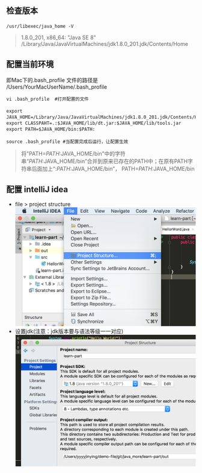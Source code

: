 ## 检查版本
`/usr/libexec/java_home -V`

> 1.8.0_201, x86_64:	"Java SE 8"	/Library/Java/JavaVirtualMachines/jdk1.8.0_201.jdk/Contents/Home

## 配置当前环境
即Mac下的.bash_profile 文件的路径是 /Users/YourMacUserName/.bash_profile
```
vi .bash_profile  #打开配置的文件

export JAVA_HOME=/Library/Java/JavaVirtualMachines/jdk1.8.0_201.jdk/Contents/Home
export CLASSPAHT=.:$JAVA_HOME/lib/dt.jar:$JAVA_HOME/lib/tools.jar
export PATH=$JAVA_HOME/bin:$PATH:

source .bash_profile #当配置完成后运行，让配置生效
```

> 将"PATH=$PATH:$JAVA_HOME/bin"中的字符串“$PATH:$JAVA_HOME/bin”合并到原来已存在的PATH中；在原有PATH字符串后面加上“:$PATH:$JAVA_HOME/bin”，
>  PATH=$PATH:$JAVA_HOME/bin

## 配置 intelliJ idea
- file > project structure ![图例](./img/java/idea-icon-001.png)
- 设置jdk(注意：jdk版本要与语法等级一一对应) ![jdk设置](./img/java/idea-icon-002.png)